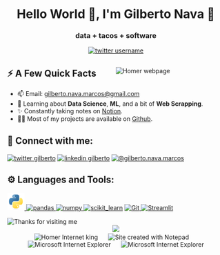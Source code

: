 <h1 align="center">Hello World 🤗, I'm Gilberto Nava 🌮</h1>
<h3 align="center">data + tacos + software</h3>

<!-- Twitter count-->
<p align="center"> <a href="https://twitter.com/Gilberto_NM" target="blank"><img src="https://img.shields.io/twitter/follow/gilberto_nm?logo=twitter&style=for-the-badge" alt="twitter username" /></a> </p>

<div>
<!-- Homer img-->
<img align="right" height="50%" alt="Homer webpage" width="50%" src="https://github.com/GilbertoNavaMarcos/GilbertoNavaMarcos/blob/main/homer.gif?raw=true" />
  <h2> ⚡️ A Few Quick Facts </h2>
<ul>
  <li>📫 Email: <a href="mailto:gilberto.nava.marcos@gmail.com">gilberto.nava.marcos@gmail.com</a></li>
  <li>🧐 Learning about <strong>Data Science</strong>, <strong>ML</strong>, and a bit of <strong>Web Scrapping</strong>.</li>
  <li>✨ Constantly taking notes on <a href="https://delicious-bramble-e5f.notion.site/Gilberto-Nava-Marcos-7511ac5373564354845952d16ab023f5">Notion</a>. </li>
  <li>👨‍💻 Most of my projects are available on <a href="https://github.com/GilbertoNavaMarcos">Github</a>.</li>
  <!--  <li>📙 Check out my <a href="https://bit.ly/GNMCV">resume</a>.</li> -->
  <!-- <li>🔭 some -->
</ul>
 <h2 align="left">🔗 Connect with me:</h3>
<p align="left">

<a href="https://twitter.com/Gilberto_NM" target="blank"><img align="center" src="https://raw.githubusercontent.com/rahuldkjain/github-profile-readme-generator/master/src/images/icons/Social/twitter.svg" alt="twitter gilberto" height="30" width="40" /></a>
<a href="https://www.linkedin.com/in/gilberto-nava-marcos/" target="blank"><img align="center" src="https://raw.githubusercontent.com/rahuldkjain/github-profile-readme-generator/master/src/images/icons/Social/linked-in-alt.svg" alt="linkedin gilberto" height="30" width="40" /></a>
<a href="https://medium.com/@gilberto.nava.marcos" target="blank"><img align="center" src="https://cdn4.iconfinder.com/data/icons/social-media-2210/24/Medium-512.png" alt="@gilberto.nava.marcos" height="40" width="40" /></a>

</p>

<h2 align="left">⚙️ Languages and Tools:</h3>
<p align="left">   
  
  <a href="https://www.python.org" target="_blank"> <img src="https://raw.githubusercontent.com/devicons/devicon/master/icons/python/python-original.svg" alt="python" width="auto" height="40"/> 
  </a> <a href="https://pandas.pydata.org/" target="_blank"> <img src="https://upload.wikimedia.org/wikipedia/commons/thumb/2/22/Pandas_mark.svg/250px-Pandas_mark.svg.png" alt="pandas" width="auto" height="40"/> </a> 
  <a href="https://numpy.org//" target="_blank"> <img src="https://numpy.org/images/logo.svg" alt="numpy" width="auto" height="40"/></a><a href="https://scikit-learn.org/" target="_blank"> <img src="https://upload.wikimedia.org/wikipedia/commons/0/05/Scikit_learn_logo_small.svg" alt="scikit_learn" width="auto" height="40"/></a>
  <a href="https://git-scm.com/" target="_blank"> <img src="https://miro.medium.com/max/650/1*zzvdRmHGGXONZpuQ2FeqsQ.png" alt="Git" width="auto" height="35"/> </a>
  <a href="https://streamlit.io/" target="_blank"> <img src="https://miro.medium.com/max/724/1*u9U3YjxT9c9A1FIaDMonHw.png" alt="Streamlit" width="auto" height="40"/> </a>
  
  </p>
</div>
  
  
<!-- thanks -->
<img align="center" height="120" alt="Thanks for visiting me" width="100%" src="https://raw.githubusercontent.com/GilbertoNavaMarcos/GilbertoNavaMarcos/main/thanks.svg" />
<br />

<div align="center">
 <!-- Footer -->
<img src="https://profile-counter.glitch.me/gilbertonavamarcos/count.svg" />
  <br>

<img src="https://raw.githubusercontent.com/GilbertoNavaMarcos/GilbertoNavaMarcos/main/internetking.gif" alt="Homer Internet king" height="30" />
<span>&nbsp;&nbsp;&nbsp;&nbsp;</span>  
<img src="https://raw.githubusercontent.com/GilbertoNavaMarcos/GilbertoNavaMarcos/main/notepad.gif" alt="Site created with Notepad" height="30" />
<span>&nbsp;&nbsp;&nbsp;&nbsp;</span> 
<img src="https://raw.githubusercontent.com/GilbertoNavaMarcos/GilbertoNavaMarcos/main/ie_logo.gif" alt="Microsoft Internet Explorer" />
<span>&nbsp;&nbsp;&nbsp;&nbsp;</span>  
<img src="https://raw.githubusercontent.com/GilbertoNavaMarcos/GilbertoNavaMarcos/main/noframes.gif" alt="Microsoft Internet Explorer" />
</div>

